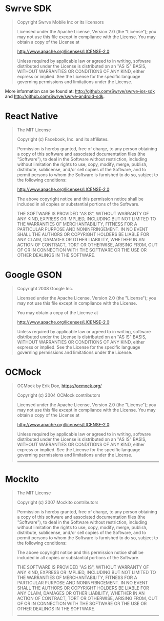 
# Swrve SDK

> Copyright Swrve Mobile Inc or its licensors
>
> Licensed under the Apache License, Version 2.0 (the "License"); you may not use this file except in compliance with the License. You may obtain a copy of the License at
>
> <http://www.apache.org/licenses/LICENSE-2.0>
>
> Unless required by applicable law or agreed to in writing, software distributed under the License is distributed on an "AS IS" BASIS, WITHOUT WARRANTIES OR CONDITIONS OF ANY KIND, either express or implied. See the License for the specific language governing permissions and limitations under the License.

More information can be found at: <http://github.com/Swrve/swrve-ios-sdk> and <http://github.com/Swrve/swrve-android-sdk>.

# React Native

> The MIT License
>
> Copyright (c) Facebook, Inc. and its affiliates.
>
> Permission is hereby granted, free of charge, to any person obtaining a copy
of this software and associated documentation files (the "Software"), to deal
in the Software without restriction, including without limitation the rights
to use, copy, modify, merge, publish, distribute, sublicense, and/or sell
copies of the Software, and to permit persons to whom the Software is
furnished to do so, subject to the following conditions:
>
> <http://www.apache.org/licenses/LICENSE-2.0>
>
> The above copyright notice and this permission notice shall be included in all
copies or substantial portions of the Software.
>
>
> THE SOFTWARE IS PROVIDED "AS IS", WITHOUT WARRANTY OF ANY KIND, EXPRESS OR
IMPLIED, INCLUDING BUT NOT LIMITED TO THE WARRANTIES OF MERCHANTABILITY,
FITNESS FOR A PARTICULAR PURPOSE AND NONINFRINGEMENT. IN NO EVENT SHALL THE
AUTHORS OR COPYRIGHT HOLDERS BE LIABLE FOR ANY CLAIM, DAMAGES OR OTHER
LIABILITY, WHETHER IN AN ACTION OF CONTRACT, TORT OR OTHERWISE, ARISING FROM,
OUT OF OR IN CONNECTION WITH THE SOFTWARE OR THE USE OR OTHER DEALINGS IN THE
SOFTWARE.
>

# Google GSON

> Copyright 2008 Google Inc.
>
> Licensed under the Apache License, Version 2.0 (the "License"); you may not use this file except in compliance with the License.
>
> You may obtain a copy of the License at
>
> <http://www.apache.org/licenses/LICENSE-2.0>
>
> Unless required by applicable law or agreed to in writing, software distributed under the License is distributed on an "AS IS" BASIS, WITHOUT WARRANTIES OR CONDITIONS OF ANY KIND, either express or implied. See the License for the specific language governing permissions and limitations under the License.

# OCMock

> OCMock by Erik Doe, <https://ocmock.org/>
>
> Copyright (c) 2004 OCMock contributors
>
> Licensed under the Apache License, Version 2.0 (the "License"); you may not use this file except in compliance with the License. You may obtain a copy of the License at
>
> <http://www.apache.org/licenses/LICENSE-2.0>
>
> Unless required by applicable law or agreed to in writing, software distributed under the License is distributed on an "AS IS" BASIS, WITHOUT WARRANTIES OR CONDITIONS OF ANY KIND, either express or implied. See the License for the specific language governing permissions and limitations under the License.
>
> -----

# Mockito

> The MIT License
>
> Copyright (c) 2007 Mockito contributors
>
> Permission is hereby granted, free of charge, to any person obtaining a copy
of this software and associated documentation files (the "Software"), to deal
in the Software without restriction, including without limitation the rights
to use, copy, modify, merge, publish, distribute, sublicense, and/or sell
copies of the Software, and to permit persons to whom the Software is
furnished to do so, subject to the following conditions:
>
> The above copyright notice and this permission notice shall be included in
all copies or substantial portions of the Software.
>
> THE SOFTWARE IS PROVIDED "AS IS", WITHOUT WARRANTY OF ANY KIND, EXPRESS OR
IMPLIED, INCLUDING BUT NOT LIMITED TO THE WARRANTIES OF MERCHANTABILITY,
FITNESS FOR A PARTICULAR PURPOSE AND NONINFRINGEMENT. IN NO EVENT SHALL THE
AUTHORS OR COPYRIGHT HOLDERS BE LIABLE FOR ANY CLAIM, DAMAGES OR OTHER
LIABILITY, WHETHER IN AN ACTION OF CONTRACT, TORT OR OTHERWISE, ARISING FROM,
OUT OF OR IN CONNECTION WITH THE SOFTWARE OR THE USE OR OTHER DEALINGS IN
THE SOFTWARE.
>
> -----